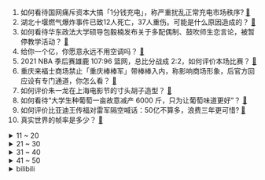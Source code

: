 1. 如何看待国网痛斥资本大搞「1分钱充电」，称严重扰乱正常充电市场秩序? [:link:](https://www.zhihu.com/question/464766118)
2. 湖北十堰燃气爆炸事件已致12人死亡，37人重伤。可能是什么原因造成的？ [:link:](https://www.zhihu.com/question/464751425)
3. 如何看待华东政法大学硕导包毅楠发布关于多配偶制、鼓吹师生恋言论，被暂停教学活动？ [:link:](https://www.zhihu.com/question/463918672)
4. 给你一个亿，你愿意永远不用空调吗？ [:link:](https://www.zhihu.com/question/461752259)
5. 2021 NBA 季后赛雄鹿 107:96 篮网，总比分战成 2:2，如何评价本场比赛？ [:link:](https://www.zhihu.com/question/464891369)
6. 重庆来福士商场禁止「重庆棒棒军」带棒棒入内，称影响商场形象，后官方回应设有专门通道，你怎么看？ [:link:](https://www.zhihu.com/question/464277644)
7. 如何评价朱一龙在上海电影节的寸头胡子造型？ [:link:](https://www.zhihu.com/question/464613394)
8. 如何看待“大学生种葡萄一亩故意减产 6000 斤，只为让葡萄味道更好”？ [:link:](https://www.zhihu.com/question/464455061)
9. 如何评价比亚迪王传福对雷军隔空喊话：50亿不算多，浪费三年更可惜? [:link:](https://www.zhihu.com/question/464298292)
10. 真实世界的帧率是多少？ [:link:](https://www.zhihu.com/question/463432278)
<details>
<summary>11 ~ 20</summary>

11. 你们觉得，买 iPhone12 好，还是等 iPhone13 呢？ [:link:](https://www.zhihu.com/question/426253380)
12. 女孩子哪些行为是在暗示她喜欢你？ [:link:](https://www.zhihu.com/question/457449556)
13. 苏州一爸爸为孩子复刻现实版摩尔庄园，称要把孩子从游戏中解放出来，应如何引导孩子在虚拟与现实中找到平衡？ [:link:](https://www.zhihu.com/question/464491170)
14. 我有一个朋友说《觉醒年代》看着尴尬，我该怎么反驳他？ [:link:](https://www.zhihu.com/question/451585351)
15. 有没有能甜到打滚的小说？ [:link:](https://www.zhihu.com/question/440275476)
16. 感觉自己没发挥好，要不要复读？ [:link:](https://www.zhihu.com/question/464121867)
17. 有没有什么甜到齁的甜宠文推荐   ? [:link:](https://www.zhihu.com/question/362988648)
18. 如何评价演员童瑶? [:link:](https://www.zhihu.com/question/374564039)
19. 为什么同样是病毒，艾滋病毒（HIV）疫苗这么多年都没有研发出来，新冠疫苗这么快就研发出来了呢？ [:link:](https://www.zhihu.com/question/464293186)
20. 如何看待台当局让在台日本人优先接种日本援助疫苗，但对方却表示「希望接种大陆疫苗」？ [:link:](https://www.zhihu.com/question/464492676)
</details>
<details>
<summary>21 ~ 30</summary>

21. 如何评价上海一商场未打疫苗不被允许进入，你认为这样的处理方式合理吗？ [:link:](https://www.zhihu.com/question/463818396)
22. 高一学生，有必要花 15000 块钱去报班背 3500 个高考词汇吗？ [:link:](https://www.zhihu.com/question/460422473)
23. 《萌探探探案》里，那英和杨紫是不是有矛盾？ [:link:](https://www.zhihu.com/question/464554526)
24. 外媒称，受疫情影响，中国去年超过美国成为外国投资的最大目的地，意味着什么？对我国未来经济有什么影响？ [:link:](https://www.zhihu.com/question/457880259)
25. 手机充电“一夜不拔”，对电池到底有没有坏处呢？ [:link:](https://www.zhihu.com/question/351666337)
26. 我有一个中奖的瓶盖，朋友背着我兑换一瓶又中奖的饮料，他把饮料喝了，然后把中奖瓶盖还给了我，我亏了吗？ [:link:](https://www.zhihu.com/question/459981000)
27. 初三女生，学习不好，如果没考上高中，是读职中还是打工？ [:link:](https://www.zhihu.com/question/458989163)
28. 贫贱夫妻百事哀能哀到什么地步？ [:link:](https://www.zhihu.com/question/363473759)
29. 有哪一瞬间你觉得自己是真的放下了？ [:link:](https://www.zhihu.com/question/462689698)
30. 2020 欧洲杯小组赛斯特林建功，英格兰 1:0 小胜克罗地亚，如何评价本场比赛？ [:link:](https://www.zhihu.com/question/464785707)
</details>
<details>
<summary>31 ~ 40</summary>

31. 有哪些让人一看就很惊艳的诗词？ [:link:](https://www.zhihu.com/question/458249179)
32. 有哪些关于宇宙的浪漫句子？ [:link:](https://www.zhihu.com/question/441262929)
33. 2021 年法网男单决赛德约科维奇 3:2 逆转西西帕斯夺冠，如何评价本场比赛？ [:link:](https://www.zhihu.com/question/464882084)
34. 你是怎么一步步放下那个很喜欢的人的? [:link:](https://www.zhihu.com/question/462214825)
35. 高中化学一窍不通怎么办? [:link:](https://www.zhihu.com/question/352785195)
36. 还记得你高考结束后的心情吗? [:link:](https://www.zhihu.com/question/464556915)
37. 00后大学里面的宿舍氛围是什么样的? [:link:](https://www.zhihu.com/question/464374285)
38. 如何评价河南卫视的端午奇妙游开场《祈》? [:link:](https://www.zhihu.com/question/464708590)
39. 如何看待14岁男孩被高中生多次勒索后跳江身亡， 涉事学生称「报警好了，我未成年」？ [:link:](https://www.zhihu.com/question/464277122)
40. 2021 高考南科大奖励省前 200 名 40 万，该放弃清华北大去选择吗？ [:link:](https://www.zhihu.com/question/464200988)
</details>
<details>
<summary>41 ~ 50</summary>

41. 如何评价《奔跑吧》第九季第八期？ [:link:](https://www.zhihu.com/question/464526784)
42. 有哪些适合大学男生的服装品牌？ [:link:](https://www.zhihu.com/question/282681681)
43. 为什么腾讯的游戏质量一般，却没有一家游戏公司用高质量游戏与之抗衡？ [:link:](https://www.zhihu.com/question/437231835)
44. Resnet是否只是一个深度学习的trick？ [:link:](https://www.zhihu.com/question/459892388)
45. 如何看待莫文蔚身穿杜嘉班纳浴衣拍新歌 MV，并将该造型设置为头像这一举动引发争议？ [:link:](https://www.zhihu.com/question/464608586)
46. 如何评价 2021 年 6 月在中国大陆公映日本动画电影《你好世界》？ [:link:](https://www.zhihu.com/question/462217412)
47. 如何以“我不想做你哥哥了”为开头写一个故事？ [:link:](https://www.zhihu.com/question/450075897)
48. 现在电竞圈的黑科技有哪些？ta们是如何实现的？ [:link:](https://www.zhihu.com/question/464083941)
49. 你们高考时遇到过哪些突发情况？ [:link:](https://www.zhihu.com/question/284637836)
50. 如果不考虑钱，你最向往怎样的生活？ [:link:](https://www.zhihu.com/question/463878603)
</details><details>
<summary>bilibili</summary>

1. 河南台端午奇妙游开场节目《祈》绝了！全程水下拍摄，完整版奉上 [:link:](//www.bilibili.com/video/BV1HK4y197Fn)
2. 当新冠疫苗进入体内之后 [:link:](//www.bilibili.com/video/BV1i64y167av)
3. 寻找ChingLingFoo：一个比李小龙更早风靡美国的中国人 [:link:](//www.bilibili.com/video/BV1PK4y197B8)
4. 我们的希望小学已投入使用！一起来看看吧！ [:link:](//www.bilibili.com/video/BV1xV41147Gw)
5. 不见一颗辣椒，却把湖南妹子辣到浑身发抖... [:link:](//www.bilibili.com/video/BV1zw411Z7oD)
6. 军医：我们的部队不需要伤者！（拔刀 [:link:](//www.bilibili.com/video/BV1go4y1y7Vm)
7. 当MC大神高考结束回家！ [:link:](//www.bilibili.com/video/BV1mf4y1b7g2)
8. 我百万女装出嫁了！ [:link:](//www.bilibili.com/video/BV1hK4y137st)
9. 【端午奇妙游】祈 [:link:](//www.bilibili.com/video/BV1nU4y1579w)
10. B站以前的LV6 VS 现在的LV6 [:link:](//www.bilibili.com/video/BV1iy4y1u7d3)
<details>
<summary>11 ~ 20</summary>

11. 【warma】下雨天给地上的鱼打伞不可以吗？！【沃玛的生活/第五期】 [:link:](//www.bilibili.com/video/BV1tb4y1d79g)
12. 我后面有人！【读评论】 [:link:](//www.bilibili.com/video/BV1eo4y1y7St)
13. 【萨顶顶新歌】前方高音震碎天灵盖！《鸿音》震撼跨越多音域，神级吟唱直击灵魂！ [:link:](//www.bilibili.com/video/BV1PU4y15754)
14. 知名表情包终于动画化！2021年七月新番导视！！ [:link:](//www.bilibili.com/video/BV1Qw411Z73w)
15. 【罗翔&小苏】毕业后我会变成自己讨厌的样子吗？毕业坦白局#1 [:link:](//www.bilibili.com/video/BV1y64y167Sf)
16. “队长，你救救我，快救救我……” [:link:](//www.bilibili.com/video/BV1PU4y157UU)
17. 华农兄弟：红烧肉又跑出去拱菜，没办法，只好把它宰了包粽子 [:link:](//www.bilibili.com/video/BV1tv411p7na)
18. “想亲金轮105℃的嘴” [:link:](//www.bilibili.com/video/BV1ob4y1d7YZ)
19. 霸气！凭一己之力将中国科幻拉到世界水平！盘点三体中的十大科幻设定 [:link:](//www.bilibili.com/video/BV1ZU4y1V7KK)
20. 《你眼里的光》bilibili x老番茄x老坛胡说 ｜ 不要关掉你眼里的光 [:link:](//www.bilibili.com/video/BV14b4y1d7Q7)
</details>
<details>
<summary>21 ~ 30</summary>

21. 一秒钟几十万上下！！LOL发泄绝技：惊天浪涛杀！！【有点骚东西】 [:link:](//www.bilibili.com/video/BV1GU4y157Xa)
22. 大司马⚡热爱105℃的你⚡ [:link:](//www.bilibili.com/video/BV1YV411471s)
23. 全球唯一米其林 能吃的塑料 复刻出来会是什么味道 [:link:](//www.bilibili.com/video/BV1Yo4y1y7rZ)
24. 【4K60帧独家上线B站】水下中国舞蹈《祈》纯享版！翩若惊鸿，婉若游龙！端午节河南又来炸场了！ [:link:](//www.bilibili.com/video/BV1kK4y137zm)
25. 123万硬币给盲人母亲带来的改变 [:link:](//www.bilibili.com/video/BV1dB4y1T7DJ)
26. 剥2000只虾做一碗面，朋友吃后居然生气了... [:link:](//www.bilibili.com/video/BV19K4y137qx)
27. 【猛男版】新 宝 岛 [:link:](//www.bilibili.com/video/BV1j4411W7F7)
28. 不 绝 对 音 准 [:link:](//www.bilibili.com/video/BV1of4y1b7Jw)
29. 男团爱豆又曝恋情？我从来没见过这么痴情的大男孩！【R1SE  夏之光】 [:link:](//www.bilibili.com/video/BV1Cw411Z7zc)
30. 把老板的手机冻到冰箱里？ [:link:](//www.bilibili.com/video/BV11h411e7kK)
</details>
<details>
<summary>31 ~ 40</summary>

31. 被电竞耽误的歌手，FNC战队Boaster倾情演唱《修炼爱情》《他不懂》等歌曲 [:link:](//www.bilibili.com/video/BV1ig411G7Pk)
32. 小粽子，千万别看这个视频！！！ [:link:](//www.bilibili.com/video/BV1Hy4y1u7uS)
33. 瘦小腿的秘密：少！做！拉！伸！ [:link:](//www.bilibili.com/video/BV1hy4y1u7pJ)
34. 深入横店当群众演员，是种怎样的体验？ [:link:](//www.bilibili.com/video/BV1G54y1G7gf)
35. 这个视频看完，今天不用吃糖！ [:link:](//www.bilibili.com/video/BV11q4y157jz)
36. 【推理小剧场】看到最后黑猫警长都蒙！ [:link:](//www.bilibili.com/video/BV11Q4y197Nz)
37. 宁死不吃鸡爪?一盆红油吓坏英国公婆！ [:link:](//www.bilibili.com/video/BV1a44y167wK)
38. 初中生表白社死经历 [:link:](//www.bilibili.com/video/BV1c64y1d7Kd)
39. 【原神】海岛，隐藏解密合集，听海人（密码箱）仙灵归乡/壁画解迷/断船（自外而来）/水池柱子/突破迷雾（无名小岛）/火桩解密（天文台）/狂风听谁号令/解迷【合集】 [:link:](//www.bilibili.com/video/BV11g411G7hn)
40. 2021《明日方舟》音律联觉Ambience Synesthesia专场演出官方录播上半场 [:link:](//www.bilibili.com/video/BV1A64y1d7Ws)
</details>
<details>
<summary>41 ~ 50</summary>

41. 臭鱼烂虾？隐藏佳作？2021七月新番排雷+导视！！ [:link:](//www.bilibili.com/video/BV11h411e7kV)
42. 靠谱盘点122：复健成功！马哥时隔306天重回赛场，Faker率T1出道逐梦演艺圈？ [:link:](//www.bilibili.com/video/BV1X64y167m3)
43. 一人独享整只软烂脱骨的酱肘子~这就是幸福的味道吗？？？ [:link:](//www.bilibili.com/video/BV1BQ4y197vQ)
44. 蜜⚡️雪⚡️冰⚡️城 [:link:](//www.bilibili.com/video/BV1eg411G7WM)
45. 在这世界“丧尸”不是最恐怖的！！！ [:link:](//www.bilibili.com/video/BV1Ef4y187YT)
46. 这56个免费资源网站，能让你永久告别资源付费！ [:link:](//www.bilibili.com/video/BV1Nf4y1a7DT)
47. 可能会被女仆追杀吧 [:link:](//www.bilibili.com/video/BV1aV41147LT)
48. 这个品牌是真的很懂少女心思~ [:link:](//www.bilibili.com/video/BV1hv411p7Rx)
49. 好久没有看到老爸老弟这么笑过了 [:link:](//www.bilibili.com/video/BV1G44y167ct)
50. 四六级必考词汇（考前50分）年年都考 不考找我 [:link:](//www.bilibili.com/video/BV1kh411e7zP)
</details>
<details>
<summary>51 ~ 60</summary>

51. 【原神】海岛限时隐藏任务合集：壁画收集/自外而来（断船）/破破岛水位调整/雾与风的旅行（突破迷雾）/狂风听谁号令/仙灵归乡/听海人（密码宝箱）/吃菜只应天上有 [:link:](//www.bilibili.com/video/BV17y4y1u7VT)
52. 肯德基：好家伙！我刚出的限量版，就给你整成了量产版？ [:link:](//www.bilibili.com/video/BV1k64y167et)
53. 当 代 流 量 明 星 [:link:](//www.bilibili.com/video/BV1Jv411p7HW)
54. 耗时1个月，全长6.5米。手绘让子弹飞人物 [:link:](//www.bilibili.com/video/BV1pB4y1M74V)
55. 提 瓦 特 三 恶 【原神动画】 [:link:](//www.bilibili.com/video/BV1Hv411p7vj)
56. 《青莲兰陵》这才是把闪现开发极致的兰陵王！！！ [:link:](//www.bilibili.com/video/BV1gb4y1d7Rp)
57. 【派大星】热爱105°的你 [:link:](//www.bilibili.com/video/BV1QK4y137uV)
58. 【读评论】可能是最后一次读评论了 [:link:](//www.bilibili.com/video/BV1S64y167yP)
59. 这一切都要从一瓶颜料说起 [:link:](//www.bilibili.com/video/BV1Eq4y1774z)
60. 【建议收藏】2021年618笔记本购买全攻略！毕业生必看！ [:link:](//www.bilibili.com/video/BV1FK4y197U8)
</details>
<details>
<summary>61 ~ 70</summary>

61. 训练过度，女友跑路 [:link:](//www.bilibili.com/video/BV1bw411Z7nY)
62. 妈宝男如何成长为拳王！贝里克在线教学《越狱》第三季7-10 [:link:](//www.bilibili.com/video/BV1Eb4y1d7vo)
63. 【建议改成】爹 地 6 [:link:](//www.bilibili.com/video/BV1B64y167Qq)
64. 超温柔治愈嗓音！宋亚轩翻唱Forever Young [:link:](//www.bilibili.com/video/BV1H44y167rS)
65. 文化“有限”公司 [:link:](//www.bilibili.com/video/BV1by4y1u7cD)
66. 病毒挡不住强暴的印度：19岁新冠患者被性侵，女性如商品被贱卖！ [:link:](//www.bilibili.com/video/BV19q4y157rF)
67. cp28の卡琳娜的五条悟，和一个不重要的人。 [:link:](//www.bilibili.com/video/BV1Mo4y1y751)
68. 正义的恶魔猎人! [:link:](//www.bilibili.com/video/BV1nV41147k8)
69. 工科男模仿美少女战士变身，比官方真人版更还原！ [:link:](//www.bilibili.com/video/BV1yh411e7d5)
70. 不是吧，我才进宫一个月就有了！？ [:link:](//www.bilibili.com/video/BV1af4y187nb)
</details>
<details>
<summary>71 ~ 80</summary>

71. 【咬人猫】夏 日 能 量 注 入！❤️向阳MV+舞蹈版！ [:link:](//www.bilibili.com/video/BV1k5411M7Ci)
72. 大 盒 唱 [:link:](//www.bilibili.com/video/BV1WK4y137Vs)
73. 藏在小巷子里的米其林面馆？酒香不怕巷子深！【怎么这么值EP16-顶特勒】 [:link:](//www.bilibili.com/video/BV1664y167U5)
74. 【FATE动画】玩FGO的Saber桑03 [:link:](//www.bilibili.com/video/BV1bK4y137je)
75. 首播豆瓣9.2！路子最野的漫威剧《洛基》你看懂了吗？ [:link:](//www.bilibili.com/video/BV1zy4y1u71m)
76. 拳打脚踢！网传汕头拾荒老人遭学生殴打抢劫，警方：刑拘4人 [:link:](//www.bilibili.com/video/BV1J54y1G7ZE)
77. 成本两块能卖10块的方法找到了！ [:link:](//www.bilibili.com/video/BV19U4y1V7vY)
78. 【汪品先】我60岁以后才出成果，我们要把中国大洋钻探做到国际前列！ [:link:](//www.bilibili.com/video/BV1Z64y167yi)
79. 走 出 国 门 [:link:](//www.bilibili.com/video/BV1L64y1d7R7)
80. 我 学 会 辣 [:link:](//www.bilibili.com/video/BV1qy4y1u7dZ)
</details>
<details>
<summary>81 ~ 90</summary>

81. 《热爱1005℃的你》 [:link:](//www.bilibili.com/video/BV1Ef4y1a7DS)
82. 【明日方舟手绘OP/要素过多】刀客塔の戦争（正片） [:link:](//www.bilibili.com/video/BV13B4y1M72F)
83. 【医学博士】三无零食吃出癌症？｜揭秘一个会改变DNA的手术！ [:link:](//www.bilibili.com/video/BV1tU4y157QN)
84. 时 间 倒 流【微距世界】 [:link:](//www.bilibili.com/video/BV13B4y1M7gp)
85. 当年他说出梦想后，所有人都在嘲笑他痴人说梦！ [:link:](//www.bilibili.com/video/BV1HK4y197n4)
86. 【红楼梦】热爱105度的你 [:link:](//www.bilibili.com/video/BV1j44y1B79g)
87. 【蜜雪冰城拟人/meme】grow up [:link:](//www.bilibili.com/video/BV1Vh411a7ms)
88. 《你眼里的光》高中版 | bilibili x 学习强国 x 青春上海 [:link:](//www.bilibili.com/video/BV1gB4y1M7Zh)
89. 《一不小心捡到爱》：2021年了还在拍霸道总裁爱上我？？？ [:link:](//www.bilibili.com/video/BV1364y1r7DZ)
90. 【挑战每天喝2000ml水】一周后脸上发生巨大改变！ [:link:](//www.bilibili.com/video/BV1f54y137Fb)
</details>
<details>
<summary>91 ~ 100</summary>

91. 【4K60FPS】Beyond《海阔天空》神级现场！纪念黄家驹！ [:link:](//www.bilibili.com/video/BV1Tq4y1778D)
92. 本来不想再说蒋方舟 但路透社对我点名那我就再聊聊 [:link:](//www.bilibili.com/video/BV1MK4y197xv)
93. 来自深海的(」・ω・)」呜ー！(／・ω・)／喵ー！ [:link:](//www.bilibili.com/video/BV1JU4y1576s)
94. 原神海螺【原神1.6时装活动】原神32个回声海螺位置大全·持续更新~ [:link:](//www.bilibili.com/video/BV1Mq4y1L7Rm)
95. 科普：一本正经说唐刀！ [:link:](//www.bilibili.com/video/BV1Rq4y157N4)
96. 太烂了，反而有点喷不动了是什么概念？刀剑神域游戏简谈 [:link:](//www.bilibili.com/video/BV1qy4y1u7MK)
97. “我已经没兴趣给别人留下好印象了” [:link:](//www.bilibili.com/video/BV1Sq4y157J3)
98. 【张哲瀚 | 给电影人的情书】开口跪！万转直拍！耳机党暴击！没有一个有艺术梦想的人能活着走出这个视频 [:link:](//www.bilibili.com/video/BV1sy4y1u7Hz)
99. 超燃女性力量混剪 [:link:](//www.bilibili.com/video/BV1V54y1G7dF)
100. 禁渔期渔民不出海，漠叔只好亲自动手，简简单单搞了点海鲜 [:link:](//www.bilibili.com/video/BV1T64y1d7ju)
</details></details>